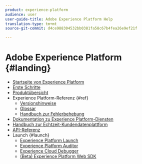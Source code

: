 ```yaml
---
product: experience-platform
audience: user
user-guide-title: Adobe Experience Platform Help
translation-type: tm+mt
source-git-commit: d4ce988304532bb0381fa58c67b4fea26e9ef21f

---
```



# Adobe Experience Platform {#landing}

* [Startseite von Experience Platform](home.md)
* [Erste Schritte](get-started.md)
* [Produktübersicht](https://www.adobe.io/apis/experienceplatform/home/overview.html)
* Experience Platform-Referenz {#ref}
   * [Versionshinweise](https://www.adobe.io/apis/experienceplatform/home/services/release-notes.html#!end-user/markdown/release-notes/release-notes.md)
   * [Glossar](https://www.adobe.io/apis/experienceplatform/home/services/acp-glossary.html)
   * [Handbuch zur Fehlerbehebung](https://www.adobe.io/apis/experienceplatform/home/services/troubleshooting.html)
* [Dokumentation zu Experience Platform-Diensten](https://www.adobe.io/apis/experienceplatform/home/services.html)
* [Handbuch zur Echtzeit-Kundendatenplattform](https://docs.adobe.com/content/help/en/experience-platform/rtcdp/overview.html)
* [API-Referenz](https://www.adobe.io/apis/experienceplatform/home/api-reference.html)
* Launch {#launch}
   * [Experience Platform Launch](https://docs.adobe.com/content/help/en/launch/using/overview.html)
   * [Experience Platform Auditor](https://docs.adobe.com/content/help/en/auditor/using/overview.html)
   * [Experience Cloud Debugger](https://docs.adobe.com/content/help/en/debugger/using/experience-cloud-debugger.html)
   * [(Beta) Experience Platform Web SDK](https://docs.adobe.com/content/help/en/experience-platform/edge/home.html)
